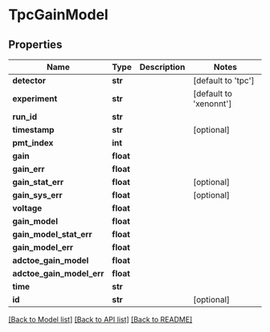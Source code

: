 # TpcGainModel

## Properties
Name | Type | Description | Notes
------------ | ------------- | ------------- | -------------
**detector** | **str** |  | [default to 'tpc']
**experiment** | **str** |  | [default to 'xenonnt']
**run_id** | **str** |  | 
**timestamp** | **str** |  | [optional] 
**pmt_index** | **int** |  | 
**gain** | **float** |  | 
**gain_err** | **float** |  | 
**gain_stat_err** | **float** |  | [optional] 
**gain_sys_err** | **float** |  | [optional] 
**voltage** | **float** |  | 
**gain_model** | **float** |  | 
**gain_model_stat_err** | **float** |  | 
**gain_model_err** | **float** |  | 
**adctoe_gain_model** | **float** |  | 
**adctoe_gain_model_err** | **float** |  | 
**time** | **str** |  | 
**id** | **str** |  | [optional] 

[[Back to Model list]](../README.md#documentation-for-models) [[Back to API list]](../README.md#documentation-for-api-endpoints) [[Back to README]](../README.md)


